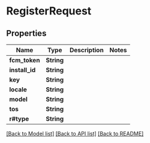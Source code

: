 # RegisterRequest

## Properties

Name | Type | Description | Notes
------------ | ------------- | ------------- | -------------
**fcm_token** | **String** |  | 
**install_id** | **String** |  | 
**key** | **String** |  | 
**locale** | **String** |  | 
**model** | **String** |  | 
**tos** | **String** |  | 
**r#type** | **String** |  | 

[[Back to Model list]](../README.md#documentation-for-models) [[Back to API list]](../README.md#documentation-for-api-endpoints) [[Back to README]](../README.md)


